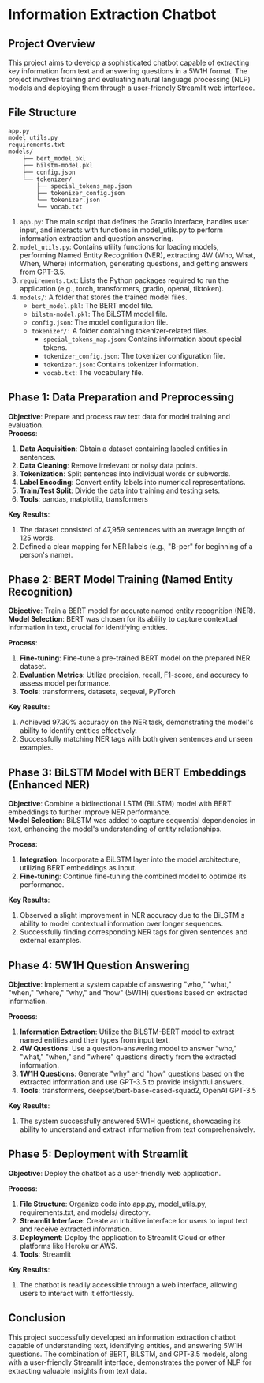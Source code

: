# Information Extraction Chatbot
## Project Overview
This project aims to develop a sophisticated chatbot capable of extracting key information from text and answering questions in a 5W1H format. The project involves training and evaluating natural language processing (NLP) models and deploying them through a user-friendly Streamlit web interface.

## File Structure
```
app.py
model_utils.py
requirements.txt
models/
    ├── bert_model.pkl   
    ├── bilstm-model.pkl 
    ├── config.json   
    └── tokenizer/   
        ├── special_tokens_map.json
        ├── tokenizer_config.json
        └── tokenizer.json
        └── vocab.txt

```
1. `app.py`: The main script that defines the Gradio interface, handles user input, and interacts with functions in model_utils.py to perform information extraction and question answering.
2. `model_utils.py`: Contains utility functions for loading models, performing Named Entity Recognition (NER), extracting 4W (Who, What, When, Where) information, generating questions, and getting answers from GPT-3.5.
3. `requirements.txt`: Lists the Python packages required to run the application (e.g., torch, transformers, gradio, openai, tiktoken).
4. `models/`: A folder that stores the trained model files.
    - `bert_model.pkl`: The BERT model file.
    - `bilstm-model.pkl`: The BiLSTM model file.
    - `config.json`: The model configuration file.
    - `tokenizer/:` A folder containing tokenizer-related files.
        - `special_tokens_map.json`: Contains information about special tokens.
        - `tokenizer_config.json`: The tokenizer configuration file.
        - `tokenizer.json`: Contains tokenizer information.
        - `vocab.txt`: The vocabulary file.

## Phase 1: Data Preparation and Preprocessing
**Objective**: Prepare and process raw text data for model training and evaluation. <br>
**Process**:
1. **Data Acquisition**: Obtain a dataset containing labeled entities in sentences.
2. **Data Cleaning**: Remove irrelevant or noisy data points.
3. **Tokenization**: Split sentences into individual words or subwords.
4. **Label Encoding**: Convert entity labels into numerical representations.
5. **Train/Test Split**: Divide the data into training and testing sets.
6. **Tools**: pandas, matplotlib, transformers

**Key Results**:
1. The dataset consisted of 47,959 sentences with an average length of 125 words.
2. Defined a clear mapping for NER labels (e.g., "B-per" for beginning of a person's name).

## Phase 2: BERT Model Training (Named Entity Recognition)
**Objective**: Train a BERT model for accurate named entity recognition (NER). <br>
**Model Selection**: BERT was chosen for its ability to capture contextual information in text, crucial for identifying entities.

**Process**:

1. **Fine-tuning**: Fine-tune a pre-trained BERT model on the prepared NER dataset.
2. **Evaluation Metrics**: Utilize precision, recall, F1-score, and accuracy to assess model performance.
3. **Tools**: transformers, datasets, seqeval, PyTorch

**Key Results**:
1. Achieved 97.30% accuracy on the NER task, demonstrating the model's ability to identify entities effectively.
2. Successfully matching NER tags with both given sentences and unseen examples.
   
## Phase 3: BiLSTM Model with BERT Embeddings (Enhanced NER)
**Objective**: Combine a bidirectional LSTM (BiLSTM) model with BERT embeddings to further improve NER performance. <br>
**Model Selection**: BiLSTM was added to capture sequential dependencies in text, enhancing the model's understanding of entity relationships.

**Process**:
1. **Integration**: Incorporate a BiLSTM layer into the model architecture, utilizing BERT embeddings as input.
2. **Fine-tuning**: Continue fine-tuning the combined model to optimize its performance.

**Key Results**:
1. Observed a slight improvement in NER accuracy due to the BiLSTM's ability to model contextual information over longer sequences.
2. Successfully finding corresponding NER tags for given sentences and external examples.

## Phase 4: 5W1H Question Answering
**Objective**: Implement a system capable of answering "who," "what," "when," "where," "why," and "how" (5W1H) questions based on extracted information.<br>

**Process**:
1. **Information Extraction**: Utilize the BiLSTM-BERT model to extract named entities and their types from input text.
2. **4W Questions**: Use a question-answering model to answer "who," "what," "when," and "where" questions directly from the extracted information.
3. **1W1H Questions**: Generate "why" and "how" questions based on the extracted information and use GPT-3.5 to provide insightful answers.
4. **Tools**: transformers, deepset/bert-base-cased-squad2, OpenAI GPT-3.5

**Key Results**:
1. The system successfully answered 5W1H questions, showcasing its ability to understand and extract information from text comprehensively.

## Phase 5: Deployment with Streamlit
**Objective**: Deploy the chatbot as a user-friendly web application. <br>

**Process**:

1. **File Structure**: Organize code into app.py, model_utils.py, requirements.txt, and models/ directory.
2. **Streamlit Interface**: Create an intuitive interface for users to input text and receive extracted information.
3. **Deployment**: Deploy the application to Streamlit Cloud or other platforms like Heroku or AWS.
4. **Tools**: Streamlit

**Key Results**:
1. The chatbot is readily accessible through a web interface, allowing users to interact with it effortlessly.
   
## Conclusion
This project successfully developed an information extraction chatbot capable of understanding text, identifying entities, and answering 5W1H questions. The combination of BERT, BiLSTM, and GPT-3.5 models, along with a user-friendly Streamlit interface, demonstrates the power of NLP for extracting valuable insights from text data.
